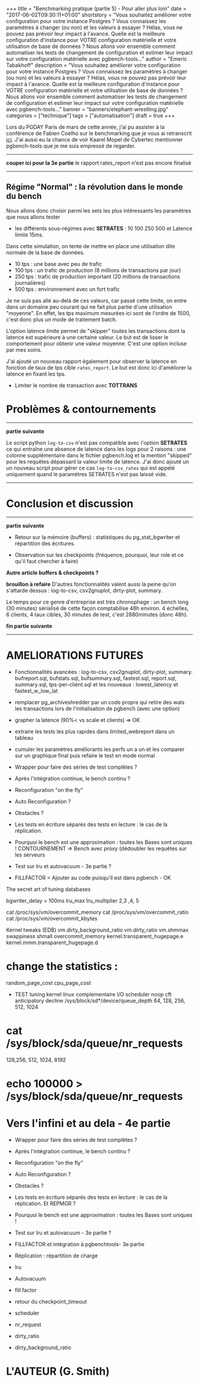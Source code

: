 +++
title = "Benchmarking pratique (partie 5) - Pour aller plus loin"
date = "2017-06-02T09:30:11+01:00"
shortstory = "Vous souhaitez améliorer votre configuration pour votre instance Postgres ? Vous connaissez les paramètres à changer (ou non) et les valeurs à essayer ? Hélas, vous ne pouvez pas prévoir leur impact à l'avance. Quelle est la meilleure configuration d'instance pour VOTRE configuration matérielle et votre utilisation de base de données ? Nous allons voir ensemble comment automatiser les tests de changement de configuration et estimer leur impact sur votre configuration matérielle avec pgbench-tools..."
author = "Emeric Tabakhoff"
description = "Vous souhaitez améliorer votre configuration pour votre instance Postgres ? Vous connaissez les paramètres à changer (ou non) et les valeurs à essayer ? Hélas, vous ne pouvez pas prévoir leur impact à l'avance. Quelle est la meilleure configuration d'instance pour VOTRE configuration matérielle et votre utilisation de base de données ? Nous allons voir ensemble comment automatiser les tests de changement de configuration et estimer leur impact sur votre configuration matérielle avec pgbench-tools..."
banner = "banners/elephant-wrestling.jpg"
categories = ["technique"]
tags = ["automatisation"]
draft = true
+++


<!-- image 820 x 360 -->

Lors du PGDAY Paris de mars de cette année, j'ai pu assister à la conférence de Fabien Coelho sur le benchmarking que je vous ai retranscrit [ici](/post/proper-benchmarking/). 
J'ai aussi eu la chance de voir Kaarel Mopel de Cybertec mentionner pgbench-tools que je me suis empressé de regarder.



****
**couper ici pour la 3e partie**
le rapport rates_report n'est pas encore finalisé

****

## Régime "Normal" : la révolution dans le monde du bench

Nous allons donc choisir parmi les sets les plus intéressants les paramètres que nous allons tester


* les différents sous-régimes avec **SETRATES** : 10 100 250 500 et Latence limite 15ms.

Dans cette simulation, on tente de mettre en place une utilisation dite normale de la base de données. 

  * 10 tps : une base avec peu de trafic 
  * 100 tps : un trafic de production (8 millions de transactions par jour)
  * 250 tps : trafic de production important (20 millions de transactions journalières)
  * 500 tps : environnement avec un fort trafic 
  
 Je ne suis pas allé au-delà de ces valeurs, car passé cette limite, on entre dans un domaine peu courant qui ne fait plus partie d'une utilisation "moyenne".
 En effet, les tps maximum mesurées ici sont de l'ordre de 1500, c'est donc plus un mode de traitement batch.
 
 L'option latence limite permet de "skipper" toutes les transactions dont la latence est supérieure à une certaine valeur.
 Le but est de lisser le comportement pour obtenir une valeur moyenne. 
 C'est une option incluse par mes soins. 
 
 J'ai ajouté un nouveau rapport également pour observer la latence en fonction de taux de tps cible `rates_report`. 
 Le but est donc ici d'améliorer la latence en fixant les tps. 
		
* Limiter le nombre de transaction avec **TOTTRANS**


# Problèmes & contournements 


****

**partie suivante**

Le script python `log-to-csv` n'est pas compatible avec l'option **SETRATES** ce qui entraîne une absence de latence dans les logs pour 2 raisons : 
une colonne supplémentaire dans le fichier pgbench.log et la mention "skipped" pour les requêtes dépassant la valeur limite de latence.
J'ai donc ajouté un un nouveau script pour gérer ce cas `log-to-csv_rates` qui est appelé uniquement quand le paramètres SETRATES n'est pas laissé vide.

****

# Conclusion et discussion



****
**partie suivante**

* Retour sur la mémoire (buffers) : statistiques du pg_stat_bgwriter et répartition des écritures.

* Observation sur les checkpoints (fréquence, pourquoi, leur role et ce qu'il faut chercher à faire)

**Autre article buffers & checkpoints ?**



**brouillon à refaire**
D'autres fonctionnalités valent aussi la peine qu'on s'attarde dessus : log-to-csv, csv2gnuplot, dirty-plot, summary.




Le temps pour ce genre d'entreprise est très chronophage : un bench long (30 minutes) sérialisé de cette façon comptabilise 48h environ.
4 échelles, 6 clients, 4 taux cibles, 30 minutes de test, c'est 2880minutes (donc 48h).

**fin partie suivante**
****



# AMELIORATIONS FUTURES

* Fonctionnalités avancées :
log-to-csv, csv2gnuplot, dirty-plot, summary.
bufreport.sql, bufstats.sql, bufsummary.sql, fastest.sql, report.sql, summary.sql, tps-per-client.sql et les nouveaux : lowest_latency et fastest_w_low_lat

* remplacer pg_archiveshredder par un code propre qui retire des wals les transactions lors de l'initialisation de pgbench (avec une option)

* grapher la latence (90%< vs scale et clients) => OK

* extraire les tests les plus rapides dans limited_webreport dans un tableau 

* cumuler les paramètres améliorants les perfs un a un et les comparer sur un graphique final
  puis refaire le test en mode normal

* Wrapper pour faire des séries de test complètes ?

* Après l'intégration continue, le bench continu ?

* Reconfiguration "on the fly" 

* Auto Reconfiguration ?

* Obstacles ?

* Les tests en écriture séparés des tests en lecture : le cas de la réplication.

* Pourquoi le bench est une approximation : toutes les Bases sont uniques ! CONTOURNEMENT => Bench avec proxy (dédoubler les requêtes sur les serveurs

* Test sur lru et autovacuum - 3e partie ?

* FILLFACTOR = Ajouter au code puisqu'il est dans pgbench - OK

The secret art of tuning databases

bgwriter_delay = 100ms
lru_max
lru_multiplier 2,3 ,4, 5

cat /proc/sys/vm/overcommit_memory
cat /proc/sys/vm/overcommit_ratio
cat /proc/sys/vm/overcommit_kbytes

Kernel tweaks (EDB)
vm.dirty_background_ratio
vm.dirty_ratio
vm.shmmax
swappiness
shmall
overcommit_memory
kernel.transparent_hugepage.e
kernel.mmm.transparent_hugepage.d

	
# change the statistics :
random_page_cost
cpu_page_cost

* TEST tuning kernel linux complementaire
 I/O scheduler 
 	noop cft anticipatory decline 
 /sys/block/sd*/device/queue_depth
 64, 128, 256, 512, 1024
# cat /sys/block/sda/queue/nr_requests
128,256, 512, 1024, 8192
# echo 100000 > /sys/block/sda/queue/nr_requests


# Vers l'infini et au dela - 4e partie 

* Wrapper pour faire des séries de test complètes ?

* Après l'intégration continue, le bench continu ?

* Reconfiguration "on the fly" 

* Auto Reconfiguration ?

* Obstacles ?

* Les tests en écriture séparés des tests en lecture : le cas de la réplication. Et REPMGR ? 

* Pourquoi le bench est une approximation : toutes les Bases sont uniques !

* Test sur lru et autovacuum - 3e partie ?

* FILLFACTOR et intégration à pgbenchtools- 3e partie

* Réplication : répartition de charge
* lru 
* Autovacuum
* fill factor
* retour du checkpoint_timeout
* scheduler 
* nr_request
* dirty_ratio
* dirty_background_ratio

# L'AUTEUR (G. Smith)
